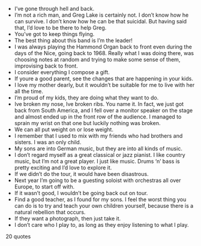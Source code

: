  - I’ve gone through hell and back.
 - I’m not a rich man, and Greg Lake is certainly not. I don’t know how he can survive. I don’t know how he can be that suicidal. But having said that, I’d love to be there to help Greg.
 - You’ve got to keep things flying.
 - The best thing about this band is I’m the leader!
 - I was always playing the Hammond Organ back to front even during the days of the Nice, going back to 1968. Really what I was doing there, was choosing notes at random and trying to make some sense of them, improvising back to front.
 - I consider everything I compose a gift.
 - If youre a good parent, see the changes that are happening in your kids.
 - I love my mother dearly, but it wouldn’t be suitable for me to live with her all the time.
 - I’m proud of my kids, they are doing what they want to do.
 - Ive broken my nose, Ive broken ribs. You name it. In fact, we just got back from South America, and I fell over a monitor speaker on the stage and almost ended up in the front row of the audience. I managed to sprain my wrist on that one but luckily nothing was broken.
 - We can all put weight on or lose weight.
 - I remember that I used to mix with my friends who had brothers and sisters. I was an only child.
 - My sons are into German music, but they are into all kinds of music.
 - I don’t regard myself as a great classical or jazz pianist. I like country music, but I’m not a great player. I just like music. Drums ‘n’ bass is pretty exciting and I’d love to explore it.
 - If we didn’t do the tour, it would have been disastrous.
 - Next year I’m going to be a guesting soloist with orchestras all over Europe, to start off with.
 - If it wasn’t good, I wouldn’t be going back out on tour.
 - Find a good teacher, as I found for my sons. I feel the worst thing you can do is to try and teach your own children yourself, because there is a natural rebellion that occurs.
 - If they want a photograph, then just take it.
 - I don’t care who I play to, as long as they enjoy listening to what I play.

20 quotes